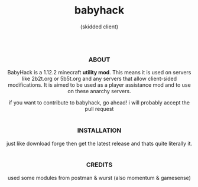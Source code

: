<div align="center">
  <h1>babyhack</h1>
  <p>(skidded client)</p>
  <br><br>
  <h3>ABOUT</h3>
  BabyHack is a 1.12.2 minecraft <b>utility mod</b>. This means it is used on servers like 2b2t.org or 5b5t.org and any servers that allow client-sided modifications. It is aimed 
  to be used as a player assistance mod and to use on these anarchy servers.
  
  if you want to contribute to babyhack, go ahead! i will probably accept the pull request
  <br><br>
  <h3>INSTALLATION</h3>
  just like download forge then get the latest release and thats quite literally it.
  <br><br>
  <h3>CREDITS</h3>
  used some modules from postman & wurst (also momentum & gamesense)
  
</div>
